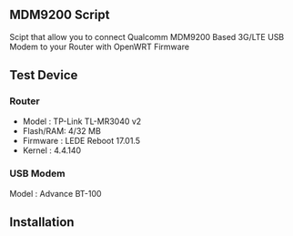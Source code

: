 ## MDM9200 Script
Scipt that allow you to connect Qualcomm MDM9200 Based 3G/LTE USB Modem to your Router with OpenWRT Firmware

## Test Device
### Router
* Model    : TP-Link TL-MR3040 v2
* Flash/RAM: 4/32 MB
* Firmware : LEDE Reboot 17.01.5
* Kernel   : 4.4.140

### USB Modem
Model : Advance BT-100

## Installation
